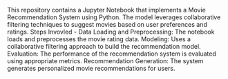 This repository contains a Jupyter Notebook that implements a Movie Recommendation System using Python. The model leverages collaborative filtering techniques to suggest movies based on user preferences and ratings.
Steps Invovled - 
Data Loading and Preprocessing: The notebook loads and preprocesses the movie rating data.
Modeling: Uses a collaborative filtering approach to build the recommendation model.
Evaluation: The performance of the recommendation system is evaluated using appropriate metrics.
Recommendation Generation: The system generates personalized movie recommendations for users.
